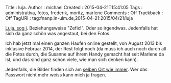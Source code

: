 Title     : luja.
Author    : michael
Created   : 2015-04-21T15:41:05
Tags      : administrativa, fotos, frederik, moritz, marlene
Comments  : Off
Trackback : Off
TagURI    : tag:fnanp.in-ulm.de,2015-04-21:2015/04/21/luja

[Luja, sog i](http://de.wikipedia.org/wiki/Ein_Münchner_im_Himmel).
Beziehungsweise "Zefix!". Oder so irgendwas. Jedenfalls hat sich da ganz
schön was angestaut, bei den Fotos.

Ich hab jetzt mal einen ganzen Haufen online gestellt, von August 2013 bis
inklusive Februar 2014, der Rest folgt noch (da muss ich auch noch durch
all die Fotos durch, die Susanne auf ihrem Handy gemacht hat seit Marlene
da ist, und das sind ganz schön viele, wie man sich denken kann).

Jedenfalls, die Bilder finden sich am [selben Ort wie
immer](http://fnanp.in-ulm.de/frederik_und_moritz/photos/). Wer das
Passwort nicht mehr weiss kann mich ja fragen.

